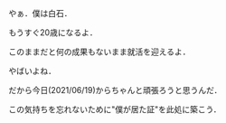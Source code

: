 やぁ．僕は白石．

もうすぐ20歳になるよ．

このままだと何の成果もないまま就活を迎えるよ．

やばいよね．

だから今日(2021/06/19)からちゃんと頑張ろうと思うんだ．

この気持ちを忘れないために"僕が居た証"を此処に築こう．





<!---
sh1ra1sh1/sh1ra1sh1 is a ✨ special ✨ repository because its `README.md` (this file) appears on your GitHub profile.
You can click the Preview link to take a look at your changes.
--->

